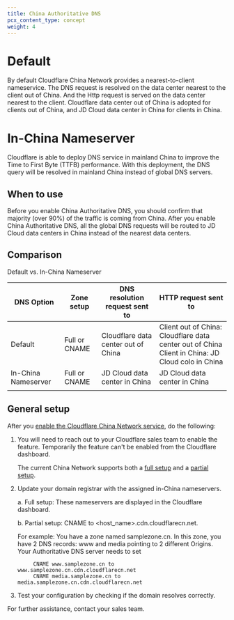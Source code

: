 ```yaml
---
title: China Authoritative DNS
pcx_content_type: concept
weight: 4
---
```


# Default

By default Cloudflare China Network provides a nearest-to-client nameservice. The DNS request is resolved on the data center nearest to the client out of China. And the Http request is served on the data center nearest to the client. Cloudflare data center out of China is adopted for clients out of China, and JD Cloud data center in China for clients in China.


# In-China Nameserver

Cloudflare is able to deploy DNS service in mainland China to improve the Time to First Byte (TTFB) performance. With this deployment, the DNS query will be resolved in mainland China instead of global DNS servers.


## When to use

Before you enable China Authoritative DNS, you should confirm that majority (over 90%) of the traffic is coming from China. After you enable China Authoritative DNS, all the global DNS requests will be routed to JD Cloud data centers in China instead of the nearest data centers.

## Comparison

Default vs. In-China Nameserver

| **DNS Option**          | **Zone setup**    | **DNS resolution request sent to** | **HTTP request sent to**                                                                         |
|---------------------|---------------|--------------------------------|----------------------------------------------------------------------------------------------|
| Default             | Full or CNAME | Cloudflare data center out of China   | Client out of China: Cloudflare data center out of China<br>Client in China: JD Cloud colo in China |
| In-China Nameserver | Full or CNAME | JD Cloud data center in China         | JD Cloud data center in China                                                                       |
|                     |               |                                |                                                                                              |

## General setup

After you [enable the Cloudflare China Network service](/china-network/get-started/), do the following:

1. You will need to reach out to your Cloudflare sales team to enable the feature. Temporarily the feature can't be enabled from the Cloudflare dashboard.

    The current China Network supports both a [full setup](/dns/zone-setups/full-setup/) and a [partial setup](/dns/zone-setups/partial-setup/).
2. Update your domain registrar with the assigned in-China nameservers.

    a. Full setup: These nameservers are displayed in the Cloudflare dashboard.

    b. Partial setup: CNAME to <host_name>.cdn.cloudflarecn.net.

    For example:
            You have a zone named samplezone.cn. In this zone, you have 2 DNS records: www and media pointing to 2 different Origins. Your Authoritative DNS server needs to set

            CNAME www.samplezone.cn to www.samplezone.cn.cdn.cloudflarecn.net
            CNAME media.samplezone.cn to media.samplezone.cn.cdn.cloudflarecn.net

3. Test your configuration by checking if the domain resolves correctly.


For further assistance, contact your sales team.